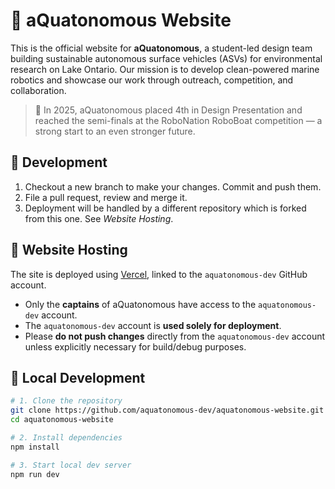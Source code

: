 # 🌊 aQuatonomous Website

This is the official website for **aQuatonomous**, a student-led design team building sustainable autonomous surface vehicles (ASVs) for environmental research on Lake Ontario. Our mission is to develop clean-powered marine robotics and showcase our work through outreach, competition, and collaboration.

> 🚢 In 2025, aQuatonomous placed 4th in Design Presentation and reached the semi-finals at the RoboNation RoboBoat competition — a strong start to an even stronger future.

## 🚀 Development

1. Checkout a new branch to make your changes. Commit and push them.
2. File a pull request, review and merge it.
3. Deployment will be handled by a different repository which is forked from this one. See *Website Hosting*.

## 📍 Website Hosting

The site is deployed using [Vercel](https://vercel.com), linked to the `aquatonomous-dev` GitHub account.

- Only the **captains** of aQuatonomous have access to the `aquatonomous-dev` account.
- The `aquatonomous-dev` account is **used solely for deployment**.
- Please **do not push changes** directly from the `aquatonomous-dev` account unless explicitly necessary for build/debug purposes.

## 🔧 Local Development

```bash
# 1. Clone the repository
git clone https://github.com/aquatonomous-dev/aquatonomous-website.git
cd aquatonomous-website

# 2. Install dependencies
npm install

# 3. Start local dev server
npm run dev
